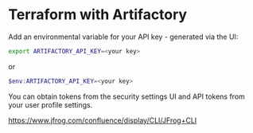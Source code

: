 # Terraform with Artifactory

Add an environmental variable for your API key - generated via the UI:

```bash
export ARTIFACTORY_API_KEY=<your key>
```

or

```powershell
$env:ARTIFACTORY_API_KEY=<your key>
```
You can obtain tokens from the security settings UI and API tokens from your user profile settings. 

<!-- BEGINNING OF PRE-COMMIT-TERRAFORM DOCS HOOK -->
<!-- END OF PRE-COMMIT-TERRAFORM DOCS HOOK -->
https://www.jfrog.com/confluence/display/CLI/JFrog+CLI
